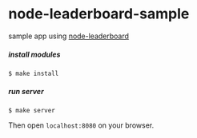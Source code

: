 # node-leaderboard-sample
sample app using [node-leaderboard](https://github.com/hirowaki/node-leaderboard)

##### install modules
```
$ make install
```

##### run server
```
$ make server
```

Then open `localhost:8080` on your browser.
